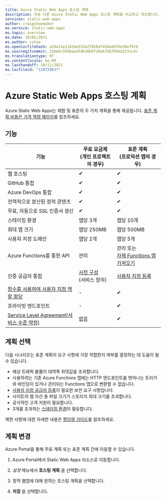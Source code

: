 ```yaml
---
title: Azure Static Web Apps 호스팅 계획
description: 서로 다른 Azure Static Web Apps 호스팅 계획을 비교하고 대조합니다.
services: static-web-apps
author: craigshoemaker
ms.service: static-web-apps
ms.topic: overview
ms.date: 10/05/2021
ms.author: cshoe
ms.openlocfilehash: a29a13e11416e533a27020a745daddf6e26ef919
ms.sourcegitcommit: 216b6c593baa354b36b6f20a67b87956d2231c4c
ms.translationtype: HT
ms.contentlocale: ko-KR
ms.lasthandoff: 10/11/2021
ms.locfileid: "129729637"
---
```

# <a name="azure-static-web-apps-hosting-plans"></a>Azure Static Web Apps 호스팅 계획

Azure Static Web Apps는 체험 및 표준의 두 가지 계획을 통해 제공됩니다. [표준 계획 비용은 가격 책정 페이지](https://azure.microsoft.com/pricing/details/app-service/static/)를 참조하세요.

## <a name="features"></a>기능

| 기능 | 무료 요금제 <br> (개인 프로젝트의 경우) | 표준 계획 <br> (프로덕션 앱의 경우) |
| --- | --- | --- |
| 웹 호스팅 | ✔ | ✔ |
| GitHub 통합 | ✔ | ✔ |
| Azure DevOps 통합 | ✔ | ✔ |
| 전역적으로 분산된 정적 콘텐츠 | ✔ | ✔ |
| 무료, 자동으로 SSL 인증서 갱신 | ✔ | ✔ |
| 스테이징 환경 | 앱당 3개 | 앱당 10개 |
| 최대 앱 크기 | 앱당 250MB | 앱당 500MB |
| 사용자 지정 도메인 | 앱당 2개 | 앱당 5개 |
| Azure Functions를 통한 API | 관리 | 관리 또는<br>[자체 Functions 앱 가져오기](functions-bring-your-own.md) |
| 인증 공급자 통합 | [사전 구성](authentication-authorization.md)<br>(서비스 정의) | [사용자 지정 등록](authentication-custom.md) |
| [함수를 사용하여 사용자 지정 역할 할당](authentication-authorization.md?tabs=function#role-management) | - | ✔ |
| 프라이빗 엔드포인트 | - | ✔ |
| [Service Level Agreement(서비스 수준 약정)](https://azure.microsoft.com/support/legal/sla/app-service-static/v1_0/) | 없음  | ✔ |

## <a name="selecting-a-plan"></a>계획 선택

다음 시나리오는 표준 계획이 요구 사항에 가장 적합한지 여부를 결정하는 데 도움이 될 수 있습니다.

- 예상 트래픽 볼륨이 대역폭 최댓값을 초과합니다.
- 사용하려는 기존 Azure Functions 앱에는 HTTP 엔드포인트를 벗어나는 트리거와 바인딩이 있거나 관리되는 Functions 앱으로 변환할 수 없습니다.
- [사용자 지정 공급자 등록](authentication-custom.md)이 필요한 보안 요구 사항입니다.
- 사이트의 웹 자산 총 파일 크기가 스토리지 최대 크기를 초과합니다.
- 공식적인 고객 지원이 필요합니다.
- 3개를 초과하는 [스테이징 환경](review-publish-pull-requests.md)이 필요합니다.

제한 사항에 대한 자세한 내용은 [할당량 가이드](quotas.md)를 참조하세요.

## <a name="changing-plans"></a>계획 변경

Azure Portal을 통해 무료 계획 또는 표준 계획 간에 이동할 수 있습니다.

1. Azure Portal에서 Static Web Apps 리소스로 이동합니다.

1. _설정_ 메뉴에서 **호스팅 계획** 을 선택합니다.

1. 정적 웹앱에 대해 원하는 호스팅 계획을 선택합니다.

1. **저장** 을 선택합니다.
